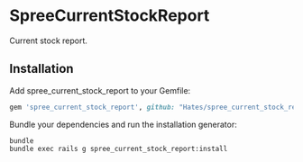 SpreeCurrentStockReport
=======================

Current stock report.

Installation
------------

Add spree_current_stock_report to your Gemfile:

```ruby
gem 'spree_current_stock_report', github: "Hates/spree_current_stock_report"
```

Bundle your dependencies and run the installation generator:

```shell
bundle
bundle exec rails g spree_current_stock_report:install
```
